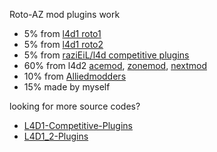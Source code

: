 Roto-AZ mod plugins work
*  5% from [l4d1 roto1](https://code.google.com/archive/p/rotoblin/source)
*  5% from [l4d1 roto2](https://github.com/raziEiL/rotoblin2)
*  5% from [raziEiL/l4d competitive plugins](https://bitbucket.org/disawar1/l4d-competitive-plugins/src/master/)
* 60% from l4d2 [acemod](http://imgur.com/a/8Ptck), [zonemod](https://github.com/SirPlease/ZoneMod), [nextmod](https://github.com/spoon-l4d2/NextMod)
* 10% from [Alliedmodders](http://www.sourcemod.net/plugins.php?mod=6&search=1)
* 15% made by myself

looking for more source codes?
* [L4D1-Competitive-Plugins](https://github.com/fbef0102/L4D1-Competitive-Plugins)
* [L4D1_2-Plugins](https://github.com/fbef0102/L4D1_2-Plugins)
